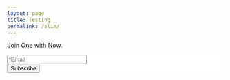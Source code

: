 ```yaml
---
layout: page
title: Testing
permalink: /slim/
---
```


Join One with Now.

<!-- Begin MailChimp Signup Form -->
<link href="//cdn-images.mailchimp.com/embedcode/classic-081711.css" rel="stylesheet" type="text/css">
<style type="text/css">
	#mc_embed_signup{background:#fff; clear:left; font:14px Helvetica,Arial,sans-serif; }
	/* Add your own MailChimp form style overrides in your site stylesheet or in this style block.
	   We recommend moving this block and the preceding CSS link to the HEAD of your HTML file. */
</style>

<div id="mc_embed_signup">
<form action="//onewithnow.us5.list-manage.com/subscribe/post?u=0676f51b1920ac17ac7fec26d&amp;id=627240949a" method="post" id="mc-embedded-subscribe-form" name="mc-embedded-subscribe-form" class="validate" target="_blank" novalidate>
    <div id="mc_embed_signup_scroll">
	
<div class="mc-field-group">
	<input type="email" value="" name="EMAIL" class="required email" id="mce-EMAIL" placeholder=“Email address” >
</div>
	
<div id="mce-responses" class="clear">
		
<div class="response" id="mce-error-response" style="display:none"></div>
		
<div class="response" id="mce-success-response" style="display:none"></div>
	</div>    

 <div style="position: absolute; left: -5000px;" aria-hidden="true"><input type="text" name="b_0676f51b1920ac17ac7fec26d_627240949a" tabindex="-1" value=""></div>
    <div class="clear"><input type="submit" value="Subscribe" name="subscribe" id="mc-embedded-subscribe" class="button"></div>
    </div>
</form>
</div>

<script type='text/javascript' src='//s3.amazonaws.com/downloads.mailchimp.com/js/mc-validate.js'></script><script type='text/javascript'>(function($) {window.fnames = new Array(); window.ftypes = new Array();fnames[0]='EMAIL';ftypes[0]='email';}(jQuery));var $mcj = jQuery.noConflict(true);</script>

<!--End mc_embed_signup-->